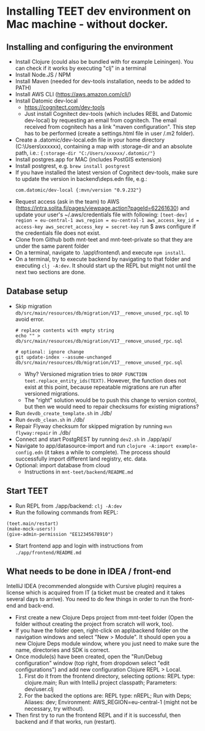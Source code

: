 # Installing TEET dev environment on Mac machine - without docker.

## Installing and configuring the environment
- Install Clojure (could also be bundled with for example Leiningen). You can check if it works by executing "clj" in a terminal
- Install Node.JS / NPM
- Install Maven (needed for dev-tools installation, needs to be added to PATH)
- Install AWS CLI (https://aws.amazon.com/cli/)
- Install Datomic dev-local
  - https://cognitect.com/dev-tools
  - Just install Cognitect dev-tools (which includes REBL and Datomic dev-local) by requesting an email from cognitech. 
    The email received from cognitech has a link "maven configuration". 
    This step has to be performed (create a settings.html file in user /.m2 folder).
- Create a .datomic/dev-local.edn file in your home directory 
   (C:\Users\xxxxxx\), containing a map with :storage-dir and an absolute 
   path, i.e.: `{:storage-dir "C:/Users/xxxxxx/.datomic/"}`
- Install postgres.app for MAC (includes PostGIS extension)
- Install postgrest, e.g. `brew install postgrest`
- If you have installed the latest version of Cognitect dev-tools, make sure to update the version in backend\deps.edn file, e.g.:
   ```
   com.datomic/dev-local {:mvn/version "0.9.232"}
   ```
- Request access (ask in the team) to AWS (https://intra.solita.fi/pages/viewpage.action?pageId=62261630) 
  and update your user's ~/.aws/credentials file with following:
`
[teet-dev]
region = eu-central-1
aws_region = eu-central-1
aws_access_key_id = access-key
aws_secret_access_key = secret-key
`
   run $ aws configure if the credentials file does not exist. 
- Clone from Github both mnt-teet and mnt-teet-private so that they are under the same parent folder
- On a terminal, navigate to .\app\frontend\ and execute `npm install`.
- On a terminal, try to execute backend by navigating to that folder and executing `clj -A:dev`. 
  It should start up the REPL but might not until the next two sections are done.

## Database setup
- Skip migration `db/src/main/resources/db/migration/V17__remove_unused_rpc.sql` to avoid error.
  ```
  # replace contents with empty string
  echo "" > db/src/main/resources/db/migration/V17__remove_unused_rpc.sql
  
  # optional: ignore change
  git update-index --assume-unchanged db/src/main/resources/db/migration/V17__remove_unused_rpc.sql
  ```
  - Why? 
    Versioned migration tries to `DROP FUNCTION teet.replace_entity_ids(TEXT)`.
    However, the function does not exist at this point, because repeatable migrations are run after versioned migrations.
  - The "right" solution would be to push this change to version control, but then we would need 
    to repair checksums for existing migrations?
- Run `devdb_create_template.sh` in ./db/
- Run `devdb_clean.sh` in ./db/
- Repair Flyway checksum for skipped migration by running `mvn flyway:repair` in ./db/
- Connect and start PostgREST by running `dev2.sh` in ./app/api/
- Navigate to app/datasource-import and run `clojure -A:import example-config.edn` (it takes a while to complete).
  The process should successfully import different land registry, etc. data.
- Optional: import database from cloud 
  - Instructions in `mnt-teet/backend/README.md`

## Start TEET
- Run REPL from ./app/backend: `clj -A:dev`
- Run the following commands from REPL:
```
(teet.main/restart)
(make-mock-users!)
(give-admin-permission "EE12345678910")
```
- Start frontend app and login with instructions from `./app/frontend/README.md`

## What needs to be done in IDEA / front-end
IntelliJ IDEA (recommended alongside with Cursive plugin) requires a license which is acquired from IT (a ticket must be created and it takes several days to arrive). You need to do few things in order to run the front-end and back-end.
- First create a new Clojure Deps project from mnt-teet folder (Open the 
  folder without creating the project from scratch will work, too).
- If you have the folder open, right-click on app\backend folder on the navigation windows and select "New > Module". It should open you a new Clojure Deps module window, where you just need to make sure the name, directories and SDK is correct.
- Once module(s) have been created, open the "Run/Debug configuration" window (top right, from dropdown select "edit configurations") and add new configuration Clojure REPL > Local.
    1. First do it from the frontend directory, selecting options: REPL type: clojure.main; Run with IntelliJ project classpath; Parameters: dev/user.clj
    2. For the backed the options are: REPL type: nREPL; Run with Deps; Aliases: dev; Environment: AWS_REGION=eu-central-1 (might not be necessary, try without).
- Then first try to run the frontend REPL and if it is successful, then backend and if that works, run (restart).
